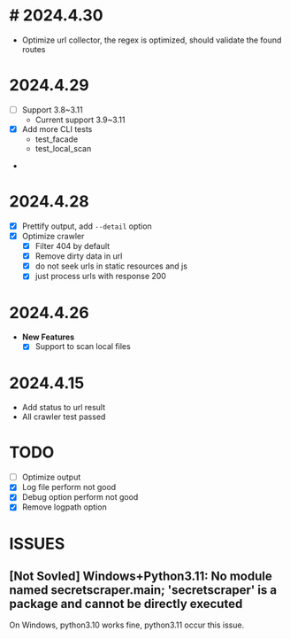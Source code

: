 # # 2024.4.30
- Optimize url collector, the regex is optimized, should validate the found routes
# 2024.4.29
- [ ] Support 3.8~3.11
  - Current support 3.9~3.11
- [x] Add more CLI tests
  - test_facade
  - test_local_scan
-
# 2024.4.28
- [x] Prettify output, add `--detail` option
- [x] Optimize crawler
  - [x] Filter 404 by default
  - [x] Remove dirty data in url
  - [x] do not seek urls in static resources and js
  - [x] just process urls with response 200

# 2024.4.26
- **New Features**
  - [x] Support to scan local files

# 2024.4.15
- Add status to url result
- All crawler test passed

# TODO
- [ ] Optimize output
- [x] Log file perform not good
- [x] Debug option perform not good
- [x] Remove logpath option

# ISSUES
## [Not Sovled] Windows+Python3.11: No module named secretscraper.__main__; 'secretscraper' is a package and cannot be directly executed
On Windows, python3.10 works fine, python3.11 occur this issue.
